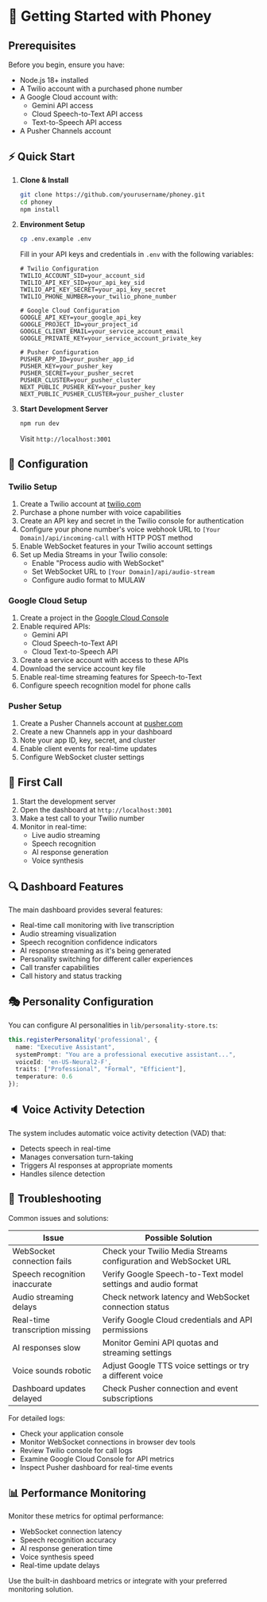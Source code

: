 # 🚀 Getting Started with Phoney

## Prerequisites

Before you begin, ensure you have:
- Node.js 18+ installed
- A Twilio account with a purchased phone number
- A Google Cloud account with:
  - Gemini API access
  - Cloud Speech-to-Text API access
  - Text-to-Speech API access
- A Pusher Channels account

## ⚡ Quick Start

1. **Clone & Install**
   ```bash
   git clone https://github.com/yourusername/phoney.git
   cd phoney
   npm install
   ```

2. **Environment Setup**
   ```bash
   cp .env.example .env
   ```
   Fill in your API keys and credentials in `.env` with the following variables:
   ```
   # Twilio Configuration
   TWILIO_ACCOUNT_SID=your_account_sid
   TWILIO_API_KEY_SID=your_api_key_sid
   TWILIO_API_KEY_SECRET=your_api_key_secret
   TWILIO_PHONE_NUMBER=your_twilio_phone_number

   # Google Cloud Configuration
   GOOGLE_API_KEY=your_google_api_key
   GOOGLE_PROJECT_ID=your_project_id
   GOOGLE_CLIENT_EMAIL=your_service_account_email
   GOOGLE_PRIVATE_KEY=your_service_account_private_key

   # Pusher Configuration
   PUSHER_APP_ID=your_pusher_app_id
   PUSHER_KEY=your_pusher_key
   PUSHER_SECRET=your_pusher_secret
   PUSHER_CLUSTER=your_pusher_cluster
   NEXT_PUBLIC_PUSHER_KEY=your_pusher_key
   NEXT_PUBLIC_PUSHER_CLUSTER=your_pusher_cluster
   ```

3. **Start Development Server**
   ```bash
   npm run dev
   ```
   Visit `http://localhost:3001`

## 🔧 Configuration

### Twilio Setup
1. Create a Twilio account at [twilio.com](https://www.twilio.com)
2. Purchase a phone number with voice capabilities
3. Create an API key and secret in the Twilio console for authentication
4. Configure your phone number's voice webhook URL to `[Your Domain]/api/incoming-call` with HTTP POST method
5. Enable WebSocket features in your Twilio account settings
6. Set up Media Streams in your Twilio console:
   - Enable "Process audio with WebSocket"
   - Set WebSocket URL to `[Your Domain]/api/audio-stream`
   - Configure audio format to MULAW

### Google Cloud Setup
1. Create a project in the [Google Cloud Console](https://console.cloud.google.com)
2. Enable required APIs:
   - Gemini API
   - Cloud Speech-to-Text API
   - Cloud Text-to-Speech API
3. Create a service account with access to these APIs
4. Download the service account key file
5. Enable real-time streaming features for Speech-to-Text
6. Configure speech recognition model for phone calls

### Pusher Setup
1. Create a Pusher Channels account at [pusher.com](https://pusher.com)
2. Create a new Channels app in your dashboard
3. Note your app ID, key, secret, and cluster
4. Enable client events for real-time updates
5. Configure WebSocket cluster settings

## 🎯 First Call

1. Start the development server
2. Open the dashboard at `http://localhost:3001`
3. Make a test call to your Twilio number
4. Monitor in real-time:
   - Live audio streaming
   - Speech recognition
   - AI response generation
   - Voice synthesis

## 🔍 Dashboard Features

The main dashboard provides several features:
- Real-time call monitoring with live transcription
- Audio streaming visualization
- Speech recognition confidence indicators
- AI response streaming as it's being generated
- Personality switching for different caller experiences
- Call transfer capabilities
- Call history and status tracking

## 🎭 Personality Configuration

You can configure AI personalities in `lib/personality-store.ts`:
```typescript
this.registerPersonality('professional', {
  name: "Executive Assistant",
  systemPrompt: "You are a professional executive assistant...",
  voiceId: 'en-US-Neural2-F',
  traits: ["Professional", "Formal", "Efficient"],
  temperature: 0.6
});
```

## 🔈 Voice Activity Detection

The system includes automatic voice activity detection (VAD) that:
- Detects speech in real-time
- Manages conversation turn-taking
- Triggers AI responses at appropriate moments
- Handles silence detection

## 🐛 Troubleshooting

Common issues and solutions:

| Issue | Possible Solution |
| ----- | ----------------- |
| WebSocket connection fails | Check your Twilio Media Streams configuration and WebSocket URL |
| Speech recognition inaccurate | Verify Google Speech-to-Text model settings and audio format |
| Audio streaming delays | Check network latency and WebSocket connection status |
| Real-time transcription missing | Verify Google Cloud credentials and API permissions |
| AI responses slow | Monitor Gemini API quotas and streaming settings |
| Voice sounds robotic | Adjust Google TTS voice settings or try a different voice |
| Dashboard updates delayed | Check Pusher connection and event subscriptions |

For detailed logs:
- Check your application console
- Monitor WebSocket connections in browser dev tools
- Review Twilio console for call logs
- Examine Google Cloud Console for API metrics
- Inspect Pusher dashboard for real-time events

## 📊 Performance Monitoring

Monitor these metrics for optimal performance:
- WebSocket connection latency
- Speech recognition accuracy
- AI response generation time
- Voice synthesis speed
- Real-time update delays

Use the built-in dashboard metrics or integrate with your preferred monitoring solution.

